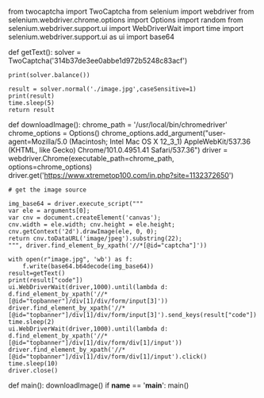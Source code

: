 from twocaptcha import TwoCaptcha
from selenium import webdriver
from selenium.webdriver.chrome.options import Options
import random
from selenium.webdriver.support.ui import WebDriverWait
import time
import selenium.webdriver.support.ui as ui
import base64


def getText():
    solver = TwoCaptcha('314b37de3ee0abbe1d972b5248c83acf')

    print(solver.balance())

    result = solver.normal('./image.jpg',caseSensitive=1)
    print(result)
    time.sleep(5)
    return result
def downloadImage():
    chrome_path = '/usr/local/bin/chromedriver'
    chrome_options = Options()
    chrome_options.add_argument("user-agent=Mozilla/5.0 (Macintosh; Intel Mac OS X 12_3_1) AppleWebKit/537.36 (KHTML, like Gecko) Chrome/101.0.4951.41 Safari/537.36")
    driver = webdriver.Chrome(executable_path=chrome_path, options=chrome_options)
    driver.get('https://www.xtremetop100.com/in.php?site=1132372650')
    
    # get the image source

    img_base64 = driver.execute_script("""
    var ele = arguments[0];
    var cnv = document.createElement('canvas');
    cnv.width = ele.width; cnv.height = ele.height;
    cnv.getContext('2d').drawImage(ele, 0, 0);
    return cnv.toDataURL('image/jpeg').substring(22);    
    """, driver.find_element_by_xpath('//*[@id="captcha"]'))
    
    with open(r"image.jpg", 'wb') as f:
        f.write(base64.b64decode(img_base64))
    result=getText()
    print(result["code"])
    ui.WebDriverWait(driver,1000).until(lambda d: d.find_element_by_xpath('//*[@id="topbanner"]/div[1]/div/form/input[3]'))
    driver.find_element_by_xpath('//*[@id="topbanner"]/div[1]/div/form/input[3]').send_keys(result["code"])
    time.sleep(2)
    ui.WebDriverWait(driver,1000).until(lambda d: d.find_element_by_xpath('//*[@id="topbanner"]/div[1]/div/form/div[1]/input'))
    driver.find_element_by_xpath('//*[@id="topbanner"]/div[1]/div/form/div[1]/input').click()
    time.sleep(10)
    driver.close()

def main():
    downloadImage()
if __name__ == '__main__':
    main()
